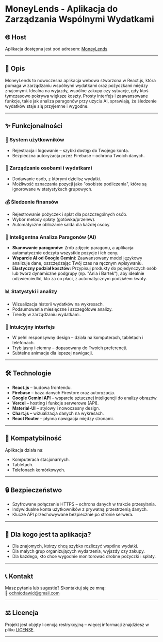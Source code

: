 # MoneyLends - Aplikacja do Zarządzania Wspólnymi Wydatkami  

## 🌐 Host  
Aplikacja dostępna jest pod adresem: [MoneyLends](https://moneylends.vercel.app/)  

---

## 📝 Opis  
MoneyLends to nowoczesna aplikacja webowa stworzona w React.js, która pomaga w zarządzaniu wspólnymi wydatkami oraz pożyczkami między znajomymi. Idealna na wyjazdy, wspólne zakupy czy sytuacje, gdy ktoś tymczasowo pokrywa większe koszty. Prosty interfejs i zaawansowane funkcje, takie jak analiza paragonów przy użyciu AI, sprawiają, że śledzenie wydatków staje się przyjemne i wygodne.  

---

## ✨ Funkcjonalności  

### 🔐 System użytkowników  
- Rejestracja i logowanie – szybki dostęp do Twojego konta.  
- Bezpieczna autoryzacja przez Firebase – ochrona Twoich danych.  

### 👥 Zarządzanie osobami i wydatkami  
- Dodawanie osób, z którymi dzielisz wydatki.  
- Możliwość oznaczania pozycji jako "osobiste podliczenia", które są ignorowane w statystykach grupowych.  

### 💰 Śledzenie finansów  
- Rejestrowanie pożyczek i spłat dla poszczególnych osób.  
- Wybór metody spłaty (gotówka/przelew).  
- Automatyczne obliczanie salda dla każdej osoby.  

### 🤖 Inteligentna Analiza Paragonów (AI)
- **Skanowanie paragonów:** Zrób zdjęcie paragonu, a aplikacja automatycznie odczyta wszystkie pozycje i ich ceny.
- **Wsparcie AI od Google Gemini:** Zaawansowany model językowy analizuje dane, oszczędzając Twój czas na ręcznym wpisywaniu.
- **Elastyczny podział kosztów:** Przypisuj produkty do pojedynczych osób lub twórz dynamiczne podgrupy (np. "Ania i Bartek"), aby idealnie odzwierciedlić, kto za co płaci, z automatycznym podziałem kwoty.

### 📊 Statystyki i analizy  
- Wizualizacja historii wydatków na wykresach.  
- Podsumowania miesięczne i szczegółowe analizy.  
- Trendy w zarządzaniu wydatkami.  

### 🎨 Intuicyjny interfejs  
- W pełni responsywny design – działa na komputerach, tabletach i telefonach.  
- Tryb jasny i ciemny – dopasowany do Twoich preferencji.  
- Subtelne animacje dla lepszej nawigacji.  

---

## 🛠️ Technologie  

- **React.js** – budowa frontendu.  
- **Firebase** – baza danych Firestore oraz autoryzacja.
- **Google Gemini API** – wsparcie sztucznej inteligencji do analizy obrazów.
- **Vercel** – hosting i funkcje serwerowe (API).
- **Material-UI** – stylowy i nowoczesny design.  
- **Chart.js** – wizualizacja danych na wykresach.  
- **React Router** – płynna nawigacja między stronami.  

---

## 📱 Kompatybilność  
Aplikacja działa na:  
- Komputerach stacjonarnych.  
- Tabletach.  
- Telefonach komórkowych.  

---

## 🔒 Bezpieczeństwo  

- Szyfrowane połączenie HTTPS – ochrona danych w trakcie przesyłania.  
- Indywidualne konta użytkowników z prywatną przestrzenią danych.  
- Klucze API przechowywane bezpiecznie po stronie serwera.

---

## 👥 Dla kogo jest ta aplikacja?  

- Dla znajomych, którzy chcą szybko rozliczyć wspólne wydatki.  
- Dla małych grup organizujących wydarzenia, wyjazdy czy zakupy.  
- Dla każdego, kto chce wygodnie monitorować drobne pożyczki i spłaty.  

---

## 📞 Kontakt  

Masz pytania lub sugestie? Skontaktuj się ze mną:  
📧 ochniodawid@gmail.com  

---

## ⚖️ Licencja  
Projekt jest objęty licencją restrykcyjną – więcej informacji znajdziesz w pliku [LICENSE](./LICENSE).  

---
